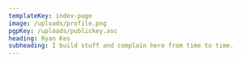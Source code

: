 ```yaml
---
templateKey: index-page
image: /uploads/profile.png
pgpKey: /uploads/publickey.asc
heading: Ryan Kes
subheading: I build stuff and complain here from time to time.
---
```


